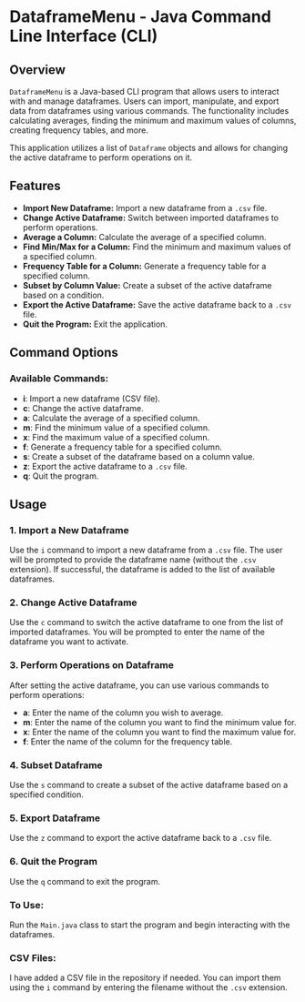 # DataframeMenu - Java Command Line Interface (CLI)

## Overview

`DataframeMenu` is a Java-based CLI program that allows users to interact with and manage dataframes. Users can import, manipulate, and export data from dataframes using various commands. The functionality includes calculating averages, finding the minimum and maximum values of columns, creating frequency tables, and more.

This application utilizes a list of `Dataframe` objects and allows for changing the active dataframe to perform operations on it.

## Features

- **Import New Dataframe:** Import a new dataframe from a `.csv` file.
- **Change Active Dataframe:** Switch between imported dataframes to perform operations.
- **Average a Column:** Calculate the average of a specified column.
- **Find Min/Max for a Column:** Find the minimum and maximum values of a specified column.
- **Frequency Table for a Column:** Generate a frequency table for a specified column.
- **Subset by Column Value:** Create a subset of the active dataframe based on a condition.
- **Export the Active Dataframe:** Save the active dataframe back to a `.csv` file.
- **Quit the Program:** Exit the application.

## Command Options

### Available Commands:
- **i**: Import a new dataframe (CSV file).
- **c**: Change the active dataframe.
- **a**: Calculate the average of a specified column.
- **m**: Find the minimum value of a specified column.
- **x**: Find the maximum value of a specified column.
- **f**: Generate a frequency table for a specified column.
- **s**: Create a subset of the dataframe based on a column value.
- **z**: Export the active dataframe to a `.csv` file.
- **q**: Quit the program.

## Usage

### 1. Import a New Dataframe
Use the `i` command to import a new dataframe from a `.csv` file. The user will be prompted to provide the dataframe name (without the `.csv` extension). If successful, the dataframe is added to the list of available dataframes.

### 2. Change Active Dataframe
Use the `c` command to switch the active dataframe to one from the list of imported dataframes. You will be prompted to enter the name of the dataframe you want to activate.

### 3. Perform Operations on Dataframe
After setting the active dataframe, you can use various commands to perform operations:
- **a**: Enter the name of the column you wish to average.
- **m**: Enter the name of the column you want to find the minimum value for.
- **x**: Enter the name of the column you want to find the maximum value for.
- **f**: Enter the name of the column for the frequency table.

### 4. Subset Dataframe
Use the `s` command to create a subset of the active dataframe based on a specified condition.

### 5. Export Dataframe
Use the `z` command to export the active dataframe back to a `.csv` file.

### 6. Quit the Program
Use the `q` command to exit the program.

### To Use:
Run the `Main.java` class to start the program and begin interacting with the dataframes.

### CSV Files:
I have added a CSV file in the repository if needed. You can import them using the `i` command by entering the filename without the `.csv` extension.
